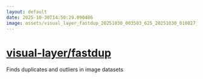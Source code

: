 ```yaml
---
layout: default
date: 2025-10-30T14:50:29.090486
image: assets/visual_layer_fastdup_20251030_003503_625_20251030_010827_8d101a--20251030T020903173--cropped.png
---
```


# [visual-layer/fastdup](https://github.com/visual-layer/fastdup/)

Finds duplicates and outliers in image datasets
